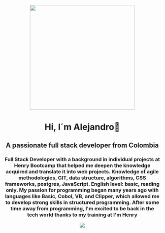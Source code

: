 <div id="header"align="center">
  <img src="https://media.giphy.com/media/MeJgB3yMMwIaHmKD4z/giphy.gif" width="340"/>
   <h1 align="center"> Hi, I´m Alejandro👋</h1>
  <h2 align="center"> A passionate full stack developer from Colombia </h2>
  <h3 align="center"> Full Stack Developer with a background in individual projects at Henry Bootcamp that helped me deepen the knowledge acquired and translate it into web projects. Knowledge of agile methodologies, GIT, data structure, algorithms, CSS frameworks, postgres, JavaScript. English level: basic, reading only. My passion for programming began many years ago with languages ​​like Basic, Cobol, VB, and Clipper, which allowed me to develop strong skills in structured programming. After some time away from programming, I'm excited to be back in the tech world thanks to my training at I'm Henry
  </h3>  
</div>

<div id="badges" align="center">
<a href"https://www.linkedin.com/in/alejandro-garcia-6179b9260/" target="_blanc">
<img src= 
  "https://64.media.tumblr.com/13d2c753eed929097cc13bbb1d3e482c/244060921ab77c76-5f/s2048x3072/ae238518f2d1bf3c0b68c97a94ff9ba5f7a8b59c.gifv"
/>
